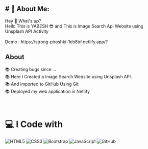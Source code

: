 <h2># 💫 About Me:</h2>
Hey 👋 What's up?<br>Hello This is YABESH 😎 and This is Image Search Api Website using Unsplash API Activity<br><br>
Demo : https://strong-piroshki-1eb8bf.netlify.app/?
<h2>About</h2>
📚 Creating bugs since ...<br>
📚 Here I Created a Image Search Website using Unsplash API.<br>
📚 And Imported to GitHub Using Git<br>
📚 Deployed my web application in Netlify<br><br><br>


# 💻 I Code with
![HTML5](https://img.shields.io/badge/html5-%23E34F26.svg?style=for-the-badge&logo=html5&logoColor=white) ![CSS3](https://img.shields.io/badge/css3-%231572B6.svg?style=for-the-badge&logo=css3&logoColor=white) ![Bootstrap](https://img.shields.io/badge/bootstrap-%238511FA.svg?style=for-the-badge&logo=bootstrap&logoColor=white) ![JavaScript](https://img.shields.io/badge/javascript-%23323330.svg?style=for-the-badge&logo=javascript&logoColor=%23F7DF1E) ![GitHub](https://img.shields.io/badge/github-%23121011.svg?style=for-the-badge&logo=github&logoColor=white)



